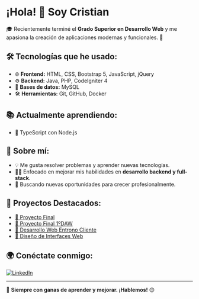    # ¡Hola! 👋 Soy Cristian

   🎓 Recientemente terminé el **Grado Superior en Desarrollo Web** y me apasiona la creación de aplicaciones modernas y funcionales. 🚀

   ## 🛠️ Tecnologías que he usado:
   - 🌐 **Frontend:** HTML, CSS, Bootstrap 5, JavaScript, jQuery
   - ⚙️ **Backend:** Java, PHP, CodeIgniter 4
   - 💾 **Bases de datos:** MySQL
   - 🛠️ **Herramientas:** Git, GitHub, Docker  
   
   ## 📚 Actualmente aprendiendo:
   - 🚀 TypeScript con Node.js

   ## 🌟 Sobre mí:
   - 💡 Me gusta resolver problemas y aprender nuevas tecnologías.
   - 👨‍💻 Enfocado en mejorar mis habilidades en **desarrollo backend y full-stack**.
   - 🔎 Buscando nuevas oportunidades para crecer profesionalmente.

   ## 📌 Proyectos Destacados:
   - [🔗 Proyecto Final](https://github.com/CristianJurado/Proyecto_Final)
   - [🔗 Proyecto Final 1ºDAW](https://github.com/CristianJurado/proyectoFinal1-DAW)
   - [🔗 Desarrollo Web Entrono Cliente](https://github.com/CristianJurado/DWEC)
   - [🔗 Diseño de Interfaces Web](https://github.com/CristianJurado/DIW)

   ## 🌍 Conéctate conmigo:
   [![LinkedIn](https://img.shields.io/badge/LinkedIn-Perfil-blue)](https://www.linkedin.com/in/cristian-jurado-lópez-85834b348/)

   ---
   🚀 **Siempre con ganas de aprender y mejorar. ¡Hablemos!** 😊

